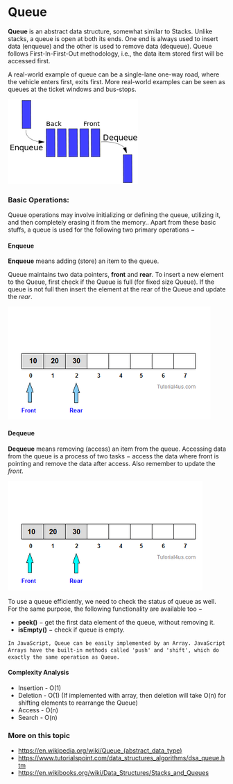 # Queue

**Queue** is an abstract data structure, somewhat similar to Stacks. Unlike stacks, a queue is open at both its ends. One end is always used to insert data (enqueue) and the other is used to remove data (dequeue). Queue follows First-In-First-Out methodology, i.e., the data item stored first will be accessed first.

A real-world example of queue can be a single-lane one-way road, where the vehicle enters first, exits first. More real-world examples can be seen as queues at the ticket windows and bus-stops.

![Queue](./images/queue.svg)

### Basic Operations:

Queue operations may involve initializing or defining the queue, utilizing it, and then completely erasing it from the memory.. Apart from these basic stuffs, a queue is used for the following two primary operations −


#### Enqueue

**Enqueue** means adding (store) an item to the queue.

Queue maintains two data pointers, **front** and **rear**. To insert a new element to the Queue, first check if the Queue is full (for fixed size Queue). If the queue is not full then insert the element at the rear of the Queue and update the *rear*.

![Enqueue](./images/queue-insert-item.gif)


#### Dequeue

**Dequeue** means removing (access) an item from the queue. Accessing data from the queue is a process of two tasks − access the data where front is pointing and remove the data after access. Also remember to update the *front*.

![Dequeue](./images/queue-delete-item.gif)

To use a queue efficiently, we need to check the status of queue as well. For the same purpose, the following functionality are available too −

- **peek()** − get the first data element of the queue, without removing it.
- **isEmpty()** − check if queue is empty.

```
In JavaScript, Queue can be easily implemented by an Array. JavaScript Arrays have the built-in methods called 'push' and 'shift', which do exactly the same operation as Queue.
```

#### Complexity Analysis
- Insertion - O(1)
- Deletion - O(1) (If implemented with array, then deletion will take O(n) for shifting elements to rearrange the Queue)
- Access - O(n)
- Search - O(n)

### More on this topic
- https://en.wikipedia.org/wiki/Queue_(abstract_data_type)
- https://www.tutorialspoint.com/data_structures_algorithms/dsa_queue.htm
- https://en.wikibooks.org/wiki/Data_Structures/Stacks_and_Queues
